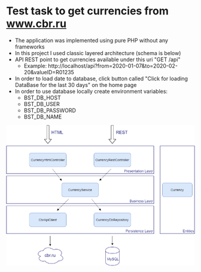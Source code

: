 # Test task to get currencies from www.cbr.ru

* The application was implemented using pure PHP without any frameworks
* In this project I used classic layered architecture (schema is below)
* API REST point to get currencies available under this uri "GET /api"
  * Example: http://localhost/api?from=2020-01-07&to=2020-02-20&valueID=R01235
* In order to load date to database, click button called "Click for loading DataBase for the last 30 days" on the home page
* In order to use database locally create environment variables:
  * BST_DB_HOST
  * BST_DB_USER
  * BST_DB_PASSWORD
  * BST_DB_NAME
  
![](./img/bst-Diagram.png)